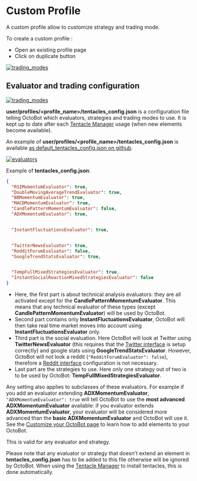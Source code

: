 Custom Profile
==============

A custom profile allow to customize strategy and trading mode.

To create a custom profile :

-   Open an existing profile page
-   Click on duplicate button

[![trading\_modes](https://raw.githubusercontent.com/Drakkar-Software/OctoBot/assets/wiki_resources/profile_create_custom.png)](https://raw.githubusercontent.com/Drakkar-Software/OctoBot/assets/wiki_resources/profile_create_custom.png)

Evaluator and trading configuration
-----------------------------------

[![trading\_modes](https://raw.githubusercontent.com/Drakkar-Software/OctoBot/assets/wiki_resources/profile_strategies_select.png)](https://raw.githubusercontent.com/Drakkar-Software/OctoBot/assets/wiki_resources/profile_strategies_select.png)

**user/profiles/\<profile\_name\>/tentacles\_config.json** is a
configuration file telling OctoBot which evaluators, strategies and
trading modes to use. It is kept up to date after each [Tentacle
Manager](Tentacle-Manager.html) usage (when new elements become
available).

An example of **user/profiles/\<profile\_name\>/tentacles\_config.json**
is available [as default\_tentacles\_config.json on
github](https://github.com/Drakkar-Software/OctoBot/blob/master/octobot/config/default_tentacles_config.json).

[![evaluators](https://raw.githubusercontent.com/Drakkar-Software/OctoBot/assets/wiki_resources/evaluators.jpg)](https://raw.githubusercontent.com/Drakkar-Software/OctoBot/assets/wiki_resources/evaluators.jpg)

Example of **tentacles\_config.json**:

``` json
{
  "RSIMomentumEvaluator": true,
  "DoubleMovingAverageTrendEvaluator": true,
  "BBMomentumEvaluator": true,
  "MACDMomentumEvaluator": true,
  "CandlePatternMomentumEvaluator": false,
  "ADXMomentumEvaluator": true,


  "InstantFluctuationsEvaluator": true,


  "TwitterNewsEvaluator": true,
  "RedditForumEvaluator": false,
  "GoogleTrendStatsEvaluator": true,


  "TempFullMixedStrategiesEvaluator": true,
  "InstantSocialReactionMixedStrategiesEvaluator": false
}
```

-   Here, the first part is about technical analysis evaluators: they
    are all activated except for the **CandlePatternMomentumEvaluator**.
    This means that any technical evaluator of these types (except
    **CandlePatternMomentumEvaluator**) will be used by OctoBot.
-   Second part contains only **InstantFluctuationsEvaluator**, OctoBot
    will then take real time market moves into account using
    **InstantFluctuationsEvaluator** only.
-   Third part is the social evaluation. Here OctoBot will look at
    Twitter using **TwitterNewsEvaluator** (this requires that the
    [Twitter interface](Twitter-interface.html) is setup correctly) and
    google stats using **GoogleTrendStatsEvaluator**. However, OctoBot
    will not look a reddit (`"RedditForumEvaluator": false`), therefore
    a [Reddit interface](Reddit-interface.html) configuration is not
    necessary.
-   Last part are the strategies to use. Here only one strategy out of
    two is to be used by OctoBot: **TempFullMixedStrategiesEvaluator**.

Any setting also applies to subclasses of these evaluators. For example
if you add an evaluator extending **ADXMomentumEvaluator**,
`"ADXMomentumEvaluator": true` will tell OctoBot to use the **most
advanced ADXMomentumEvaluator** available: if you evaluator extends
**ADXMomentumEvaluator**, your evaluator will be considered more
advanced than the **basic ADXMomentumEvaluator** and OctoBot will use
it. See the [Customize your OctoBot page](Customize-your-OctoBot.html)
to learn how to add elements to your OctoBot.

This is valid for any evaluator and strategy.

Please note that any evaluator or strategy that doesn\'t extend an
element in **tentacles\_config.json** has to be added to this file
otherwise will be ignored by OctoBot. When using the [Tentacle
Manager](Tentacle-Manager.html) to install tentacles, this is done
automatically.
